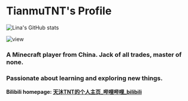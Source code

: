 # TianmuTNT's Profile 

![Lina's GitHub stats](https://github-readme-stats.vercel.app/api?username=TianmuTNT)

![view](https://moe-counter.glitch.me/get/@TianmuTNT.readme)

### A Minecraft player from China. Jack of all trades, master of none.
### Passionate about learning and exploring new things.

**Bilibili homepage: [天沐TNT的个人主页_哔哩哔哩_bilibili](https://space.bilibili.com/1674232182)**
